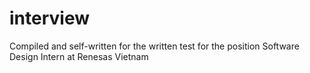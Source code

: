 # interview
Compiled and self-written for the written test for the position Software Design Intern at Renesas Vietnam
